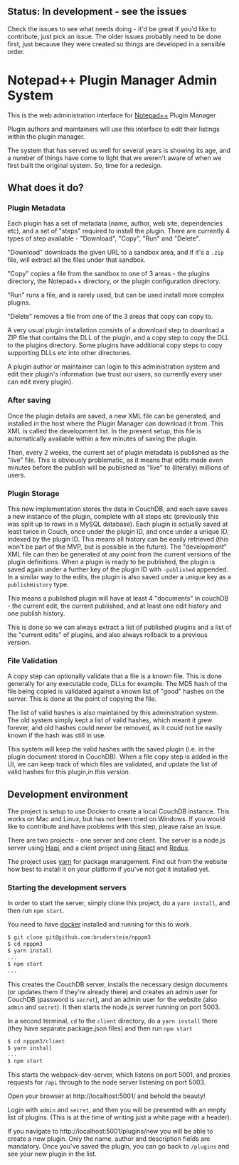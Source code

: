 ## Status: In development - see the issues

Check the issues to see what needs doing - it'd be great if you'd like to contribute, just pick an issue. The older issues probably need to be done first, just because they were created so things are developed in a sensible order.

# Notepad++ Plugin Manager Admin System

This is the web administration interface for [Notepad++](http://notepad-plus-plus.org) Plugin Manager

Plugin authors and maintainers will use this interface to edit their listings within the plugin manager.

The system that has served us well for several years is showing its age, and a number of things
have come to light that we weren't aware of when we first built the original system. So, time for a
redesign.

## What does it do?

### Plugin Metadata
Each plugin has a set of metadata (name, author, web site, dependencies etc), and a set of "steps"
required to install the plugin. There are currently 4 types of step available - "Download", "Copy", 
"Run" and "Delete".  

"Download" downloads the given URL to a sandbox area, and if it's a `.zip`
file, will extract all the files under that sandbox.

"Copy" copies a file from the sandbox to one of 3 areas - the plugins directory, the Notepad++
directory, or the plugin configuration directory.

"Run" runs a file, and is rarely used, but can be used install more complex plugins.

"Delete" removes a file from one of the 3 areas that copy can copy to.


A very usual plugin installation consists of a download step to download a ZIP file that contains
the DLL of the plugin, and a copy step to copy the DLL to the plugins directory. Some plugins have
additional copy steps to copy supporting DLLs etc into other directories.

A plugin author or maintainer can login to this administration system and edit their plugin's 
information (we trust our users, so currently every user can edit every plugin).

### After saving
Once the plugin details are saved, a new XML file can be generated, and installed in the host
where the Plugin Manager can download it from. This XML is called the development list. In the
present setup, this file is automatically available within a few minutes of saving the plugin.

Then, every 2 weeks, the current set of plugin metadata is published 
as the "live" file. This is obviously problematic, as it means that edits made even minutes 
before the publish will be published as "live" to (literally) millions of users. 

### Plugin Storage
This new implementation stores the data in CouchDB, and each save saves a new instance of the 
plugin, complete with all steps etc (previously this was split up to rows in a MySQL database).
Each plugin is actually saved at least twice in Couch, once under the plugin ID, and once under a
unique ID, indexed by the plugin ID. This means all history can be easily retrieved (this won't be
part of the MVP, but is possible in the future). The "development" XML file can then be generated
at any point from the current versions of the plugin definitions.  When a plugin is ready to be
published, the plugin is saved again under a further key of the plugin ID with `-published` appended.
In a similar way to the edits, the plugin is also saved under a unique key as a `publishHistory` type.

This means a published plugin will have at least 4 "documents" in couchDB - the current edit, the
current published, and at least one edit history and one publish history.

This is done so we can always extract a list of published plugins and a list of the "current edits"
of plugins, and also always rollback to a previous version.

### File Validation

A copy step can optionally validate that a file is a known file. This is done generally
for any executable code, DLLs for example. The MD5 hash of the file being copied is validated
against a known list of "good" hashes on the server.  This is done at the point of copying the
file.

The list of valid hashes is also maintained by this administration system. The old system simply
kept a list of valid hashes, which meant it grew forever, and old hashes could never be removed,
as it could not be easily known if the hash was still in use.

This system will keep the valid hashes with the saved plugin (i.e. in the plugin document stored in
CouchDB).  When a file copy step is added in the UI, we can keep track of which files are validated,
and update the list of valid hashes for this plugin,_in this version_.

## Development environment

The project is setup to use Docker to create a local CouchDB instance. This works on Mac and Linux,
but has not been tried on Windows. If you would like to contribute and have problems with this step,
please raise an issue.

There are two projects - one server and one client. The server is a node.js server using [Hapi](https://hapijs.com/),
and a client project using [React](http://reactjs.org) and [Redux](http://redux.js.org).

The project uses [yarn](http://yarnpkg.com) for package management. Find out from the website how
best to install it on your platform if you've not got it installed yet.

### Starting the development servers
In order to start the server, simply clone this project, do a `yarn install`, and then run `npm start`.

You need to have [docker](https://www.docker.com) installed and running for this to work.

```bash
$ git clone git@github.com:bruderstein/npppm3
$ cd npppm3
$ yarn install
...
$ npm start
...
```
This creates the CouchDB server, installs the necessary design documents (or updates them if they're already there)
and creates an admin user for CouchDB (password is `secret`), and an admin user for the website (also 
`admin` and `secret`). It then starts the node.js server running on port 5003.

In a second terminal, `cd` to the `client` directory, do a `yarn install` there (they have separate 
package.json files) and then run `npm start`
```bash
$ cd npppm3/client
$ yarn install
...
$ npm start
```
This starts the webpack-dev-server, which listens on port 5001, and proxies requests for `/api` through to
the node server listening on port 5003.

Open your browser at http://localhost:5001/ and behold the beauty!

Login with `admin` and `secret`, and then you will be presented with an empty list of plugins.
(This is at the time of writing just a white page with a header).

If you navigate to http://localhost:5001/plugins/new you will be able to create a new plugin.
Only the name, author and description fields are mandatory.  Once you've saved the plugin, you can
go back to `/plugins` and see your new plugin in the list.
